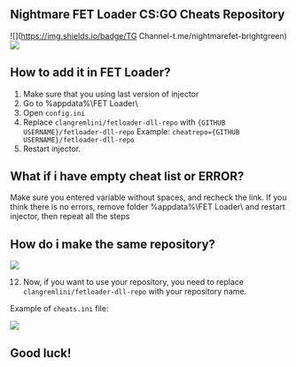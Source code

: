 ## Nightmare FET Loader CS:GO Cheats Repository
![](https://img.shields.io/badge/TG Channel-t.me/nightmarefet-brightgreen) ![](https://img.shields.io/badge/support-t.me/txxicangel-critical)
## How to add it in FET Loader?
 1. Make sure that you using last version of injector
 2. Go to %appdata%\FET Loader\
 3. Open `config.ini`
 4. Replace `clangremlini/fetloader-dll-repo` with `{GITHUB USERNAME}/fetloader-dll-repo`
 Example: `cheatrepo={GITHUB USERNAME}/fetloader-dll-repo`
 6. Restart injector.

## What if i have empty cheat list or ERROR?
Make sure you entered variable without spaces, and recheck the link.
If you think there is no errors, remove folder %appdata%\FET Loader\ and restart injector, then repeat all the steps

## How do i make the same repository?

 ![](https://i.imgur.com/KH6sKqa.png)

 12. Now, if you want to use your repository, you need to replace `clangremlini/fetloader-dll-repo` with your repository name.

Example of `cheats.ini` file:

  ![](https://i.imgur.com/RSJBiOG.png)
## Good luck!
